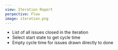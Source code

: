 ```yaml
---
view: Iteration Report
perpective: Flow
image: iteration.png
---
```

- List of all issues closed in the iteration
- Select start state to get cycle time
- Empty cycle time for issues drawn directly to done
